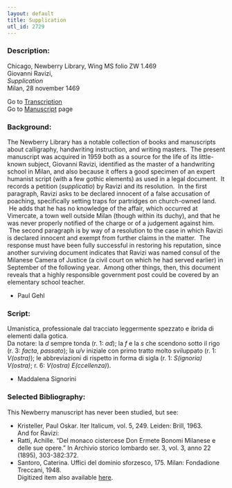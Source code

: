 ```yaml
---
layout: default
title: Supplication
utl_id: 2729
---
```


###  Description:

Chicago, Newberry Library, Wing MS folio ZW 1.469<br>
Giovanni Ravizi,<br>
_Supplication_<br>
Milan, 28 november 1469

Go to [Transcription](https://centerfordigitalhumanities.github.io/Newberry-Italian-paleography/transcription/011)<br>
Go to [Manuscript](https://centerfordigitalhumanities.github.io/Newberry-Italian-paleography/www/record.html?id=011) page 

###  Background:

The Newberry Library has a notable collection of books and manuscripts about calligraphy, handwriting instruction, and writing masters.  The present manuscript was acquired in 1959 both as a source for the life of its little-known subject, Giovanni Ravizi, identified as the master of a handwriting school in Milan, and also because it offers a good specimen of an expert humanist script (with a few gothic elements) as used in a legal document.  It records a petition (_supplicatio_) by Ravizi and its resolution.  In the first paragraph, Ravizi asks to be declared innocent of a false accusation of poaching, specifically setting traps for partridges on church-owned land.  He adds that he has no knowledge of the affair, which occurred at Vimercate, a town well outside Milan (though within its duchy), and that he was never properly notified of the charge or of a judgement against him.  The second paragraph is by way of a resolution to the case in which Ravizi is declared innocent and exempt from further claims in the matter.  The response must have been fully successful in restoring his reputation, since another surviving document indicates that Ravizi was named consul of the Milanese Camera of Justice (a civil court on which he had served earlier) in September of the following year.  Among other things, then, this document reveals that a highly responsible government post could be covered by an elementary school teacher.
-  Paul Gehl

###  Script:

Umanistica, professionale dal tracciato leggermente spezzato e ibrida di elementi dalla gotica.<br>
Da notare: la _d_ sempre tonda (r. 1: _ad_); la _f_ e la _s_ che scendono sotto il rigo (r. 3: _facta_, _passato_); la _u/v_ iniziale con primo tratto molto sviluppato (r. 1: _V(ostra)_); le abbreviazioni di rispetto in forma di sigla (r. 1: _S(ignoria)_ _V(ostra)_; r. 6: _V(ostra) E(ccellenza)_).<br>
- Maddalena Signorini

###  Selected Bibliography:

This Newberry manuscript has never been studied, but see:<br>
- Kristeller, Paul Oskar. Iter Italicum, vol. 5, 249. Leiden: Brill, 1963.<br>
And for Ravizi:<br>
- Ratti, Achille. “Del monaco cistercese Don Ermete Bonomi Milanese e delle sue opere.” In Archivio storico lombardo ser. 3, vol. 3, anno 22 (1895), 303-382:372.<br>
- Santoro, Caterina. Uffici del dominio sforzesco, 175. Milan: Fondadione Treccani, 1948.<br>
Digitized item also available [here](http://collections.carli.illinois.edu/cdm/ref/collection/nby_dig/id/25606).

